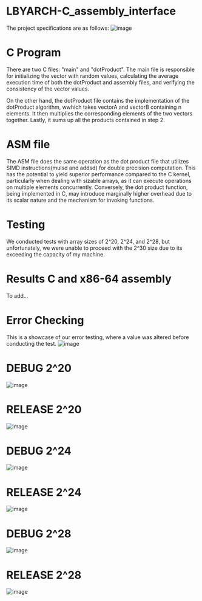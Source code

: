 # LBYARCH-C_assembly_interface

The project specifications are as follows:
![image](https://github.com/Marcusgb21/LBYARCH-C_assembly_interface/assets/64012244/0035496c-1fa0-4eb1-8d1e-c01e95748a3e)

# C Program
There are two C files: "main" and "dotProduct". The main file is responsible for initializing the vector with random values, calculating the average execution time of both the dotProduct and assembly files, and verifying the consistency of the vector values.

On the other hand, the dotProduct file contains the implementation of the dotProduct algorithm, wwhich takes vectorA and vectorB containing n elements. It then multiplies the corresponding elements of the two vectors together. Lastly, it sums up all the products contained in step 2. 

# ASM file
The ASM file does the same operation as the dot product file that utilizes SIMD instructions(mulsd and addsd) for double precision computation. This has the potential to yield superior performance compared to the C kernel, particularly when dealing with sizable arrays, as it can execute operations on multiple elements concurrently. Conversely, the dot product function, being implemented in C, may introduce marginally higher overhead due to its scalar nature and the mechanism for invoking functions.

# Testing
We conducted tests with array sizes of 2^20, 2^24, and 2^28, but unfortunately, we were unable to proceed with the 2^30 size due to its exceeding the capacity of my machine.

# Results C and x86-64 assembly
To add...

# Error Checking
This is a showcase of our error testing, where a value was altered before conducting the test.
![image](https://github.com/Marcusgb21/LBYARCH-x86-to-C-interface/assets/64012244/5cdac315-f5e6-4742-b08e-f2647817babc)

# DEBUG 2^20
![image](https://github.com/Marcusgb21/LBYARCH-x86-to-C-interface/assets/64012244/9b5796e0-f437-4fdd-9d5f-0a192d7bbbb5)


# RELEASE 2^20
![image](https://github.com/Marcusgb21/LBYARCH-x86-to-C-interface/assets/64012244/20048e17-556e-4828-a99c-67035081afcf)


# DEBUG 2^24
![image](https://github.com/Marcusgb21/LBYARCH-x86-to-C-interface/assets/64012244/8af07655-5f4b-41ad-a1c7-812a791df15d)


# RELEASE 2^24
![image](https://github.com/Marcusgb21/LBYARCH-x86-to-C-interface/assets/64012244/8dbe9dfe-48bc-4c3b-aa2a-f8f128a4c1b6)


# DEBUG 2^28
![image](https://github.com/Marcusgb21/LBYARCH-x86-to-C-interface/assets/64012244/ba6af02b-79af-4ffe-b5da-f5e4ebaf84a7)


# RELEASE 2^28
![image](https://github.com/Marcusgb21/LBYARCH-x86-to-C-interface/assets/64012244/a3019521-c54e-4bad-b8de-6d7578c89bc7)








